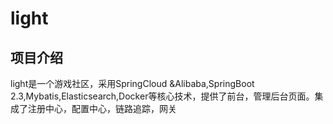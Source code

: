 # light

## 项目介绍

light是一个游戏社区，采用SpringCloud &Alibaba,SpringBoot 2.3,Mybatis,Elasticsearch,Docker等核心技术，提供了前台，管理后台页面。集成了注册中心，配置中心，链路追踪，网关



